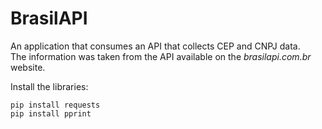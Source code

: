 # BrasilAPI

An application that consumes an API that collects CEP and CNPJ data. <br>
The information was taken from the API available on the *brasilapi.com.br* website.

Install the libraries:
```
pip install requests
pip install pprint
```

